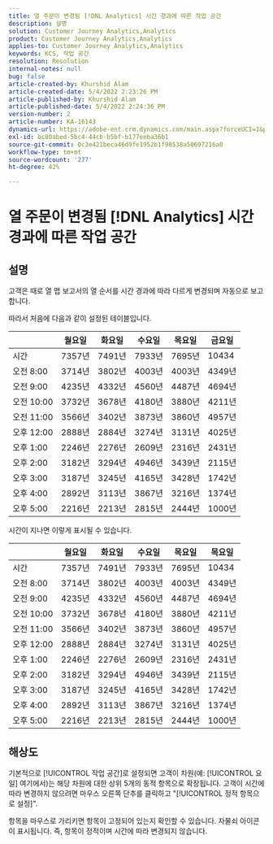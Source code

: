 ```yaml
---
title: 열 주문이 변경됨 [!DNL Analytics] 시간 경과에 따른 작업 공간
description: 설명
solution: Customer Journey Analytics,Analytics
product: Customer Journey Analytics,Analytics
applies-to: Customer Journey Analytics,Analytics
keywords: KCS, 작업 공간
resolution: Resolution
internal-notes: null
bug: false
article-created-by: Khurshid Alam
article-created-date: 5/4/2022 2:23:26 PM
article-published-by: Khurshid Alam
article-published-date: 5/4/2022 2:24:36 PM
version-number: 2
article-number: KA-16143
dynamics-url: https://adobe-ent.crm.dynamics.com/main.aspx?forceUCI=1&pagetype=entityrecord&etn=knowledgearticle&id=1b60c6c0-b5cb-ec11-a7b5-6045bd00dbbc
exl-id: bc80abed-5bc4-44cb-b5bf-b177eeba36b1
source-git-commit: 0c3e421beca46d9fe1952b1f98538a50697216a0
workflow-type: tm+mt
source-wordcount: '277'
ht-degree: 42%

---
```


# 열 주문이 변경됨 [!DNL Analytics] 시간 경과에 따른 작업 공간

## 설명


고객은 때로 열 맵 보고서의 열 순서를 시간 경과에 따라 다르게 변경되며 자동으로 보고합니다.

따라서 처음에 다음과 같이 설정된 테이블입니다.


|   | 월요일 | 화요일 | 수요일 | 목요일 | 금요일 |
| --- | --- | --- | --- | --- | --- |
| 시간 | 7357년 | 7491년 | 7933년 | 7695년 | 10434 |
| 오전 8:00 | 3714년 | 3802년 | 4003년 | 4003년 | 4349년 |
| 오전 9:00 | 4235년 | 4332년 | 4560년 | 4487년 | 4694년 |
| 오전 10:00 | 3732년 | 3678년 | 4180년 | 3880년 | 4211년 |
| 오전 11:00 | 3566년 | 3402년 | 3873년 | 3860년 | 4957년 |
| 오후 12:00 | 2888년 | 2884년 | 3274년 | 3131년 | 4025년 |
| 오후 1:00 | 2246년 | 2276년 | 2609년 | 2316년 | 2431년 |
| 오후 2:00 | 3182년 | 3294년 | 4946년 | 3439년 | 2115년 |
| 오후 3:00 | 3187년 | 3245년 | 4165년 | 3428년 | 1742년 |
| 오후 4:00 | 2892년 | 3113년 | 3867년 | 3216년 | 1374년 |
| 오후 5:00 | 2216년 | 2213년 | 2815년 | 2444년 | 1000년 |


시간이 지나면 이렇게 표시될 수 있습니다.


|   | 월요일 | 화요일 | 수요일 | 목요일 | 목요일 |
| --- | --- | --- | --- | --- | --- |
| 시간 | 7357년 | 7491년 | 7933년 | 7695년 | 10434 |
| 오전 8:00 | 3714년 | 3802년 | 4003년 | 4003년 | 4349년 |
| 오전 9:00 | 4235년 | 4332년 | 4560년 | 4487년 | 4694년 |
| 오전 10:00 | 3732년 | 3678년 | 4180년 | 3880년 | 4211년 |
| 오전 11:00 | 3566년 | 3402년 | 3873년 | 3860년 | 4957년 |
| 오후 12:00 | 2888년 | 2884년 | 3274년 | 3131년 | 4025년 |
| 오후 1:00 | 2246년 | 2276년 | 2609년 | 2316년 | 2431년 |
| 오후 2:00 | 3182년 | 3294년 | 4946년 | 3439년 | 2115년 |
| 오후 3:00 | 3187년 | 3245년 | 4165년 | 3428년 | 1742년 |
| 오후 4:00 | 2892년 | 3113년 | 3867년 | 3216년 | 1374년 |
| 오후 5:00 | 2216년 | 2213년 | 2815년 | 2444년 | 1000년 |



## 해상도


기본적으로 [!UICONTROL 작업 공간]로 설정되면 고객이 차원(예: [!UICONTROL 요일] 여기에서)는 해당 차원에 대한 상위 5개의 동적 항목으로 확장됩니다. 고객이 시간에 따라 변경하지 않으려면 마우스 오른쪽 단추를 클릭하고 &quot;[!UICONTROL 정적 항목으로 설정]&quot;.

항목을 마우스로 가리키면 항목이 고정되어 있는지 확인할 수 있습니다. 자물쇠 아이콘이 표시됩니다. 즉, 항목이 정적이며 시간에 따라 변경되지 않습니다.
